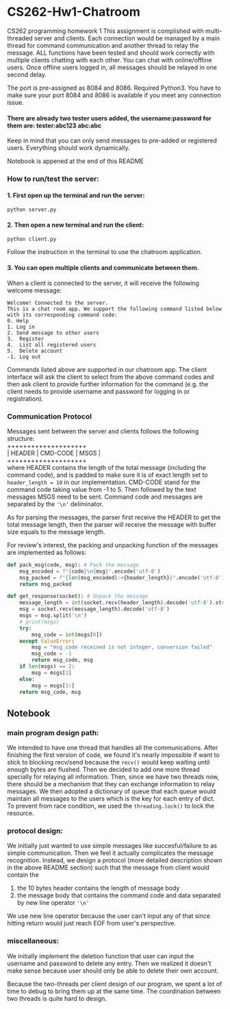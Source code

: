 # CS262-Hw1-Chatroom

CS262 programming homework 1
This assignment is complished with multi-threaded server and clients. Each connection would be managed by a main thread for command communication and another thread to relay the message. ALL functions have been tested and should work correctly with multiple clients chatting with each other. You can chat with online/offline users. Once offline users logged in, all messages should be relayed in one second delay. 

The port is pre-assigned as 8084 and 8086. 
Required Python3. You have to make sure your port 8084 and 8086 is available if you meet any connection issue.

#### There are already two tester users added, the username:password for them are: tester:abc123 abc:abc

Keep in mind that you can only send messages to pre-added or registered users. Everything should work dynamically.  

Notebook is appened at the end of this README

### How to run/test the server: 

  #### 1. First open up the terminal and run the server:
```
python server.py
```
  #### 2. Then open a new terminal and run the client:
  
 ```
 python client.py
 ```
 Follow the instruction in the terminal to use the chatroom application. 
 
  #### 3. You can open multiple clients and communicate between them.

When a client is connected to the server, it will receive the following welcome message:
```
Welcome! Connected to the server.
This is a chat room app. We support the following command listed below with its corresponding command code:
0. Help
1. Log in 
2. Send message to other users
3.  Register
4.  List all registered users
5.  Delete account
-1. Log out
```
Commands listed above are supported in our chatroom app. The client interface will ask the client to select from the above command codes and then ask client to provide further information for the command (e.g. the client needs to provide username and password for logging in or registration).

### Communication Protocol
Messages sent between the server and clients follows the following structure:  
++++++++++++++++++++  
| HEADER | CMD-CODE | MSGS |  
++++++++++++++++++++    
where HEADER contains the length of the total message (including the command code), and is padded to make sure it is of exact length set to `header_length = 10` in our implementation. CMD-CODE stand for the command code taking value from -1 to 5. Then followed by the text messages MSGS need to be sent. Command code and messages are separated by the `'\n'` deliminator. 

As for parsing the messages, the parser first receive the HEADER to get the total message length, then the parser will receive the message with buffer size equals to the message length.

For review's interest, the packing and unpacking function of the messages are implemented as follows:
```python
def pack_msg(code, msg): # Pack the message
    msg_encoded = f"{code}\n{msg}".encode('utf-8')
    msg_packed = f"{len(msg_encoded):<{header_length}}".encode('utf-8') + msg_encoded
    return msg_packed

def get_response(socket): # Unpack the message
    message_length = int(socket.recv(header_length).decode('utf-8').strip())
    msg = socket.recv(message_length).decode('utf-8')
    msgs = msg.split('\n')
    # print(msgs)
    try:
        msg_code = int(msgs[0])
    except ValueError:
        msg = "msg_code received is not integer, conversion failed"
        msg_code = -1
        return msg_code, msg
    if len(msgs) == 2:
        msg = msgs[1]
    else:
        msg = msgs[1:]
    return msg_code, msg
```



## Notebook
### main program design path:
We intended to have one thread that handles all the communications. After finishing the first
version of code, we found it's nearly impossible if want to stick to blocking recv/send because the `recv()` would 
keep waiting until enough bytes are flushed. Then we decided to add one more thread 
specially for relaying all information. 
Then, since we have two threads now, there should be a mechanism that they can exchange information 
to relay messages. We then adopted a dictionary of queue that each queue would maintain 
all messages to the users which is the key for each entry of dict. To prevent from race
condition, we used the `threading.lock()` to lock the resource.
### protocol design:
We initially just wanted to use simple messages like succesful/failure to as simple
communication. Then we feel it actually complicates the message recognition. Instead,
we design a protocol (more detailed description shown in the above README section) such that the message from client would contain the 
1. the 10 bytes header contains the length of message body
2. the message body that contains the command code and data separated by new line operator `'\n'` 

We use new line operator because the user can't input any of that since hitting return 
would just reach EOF from user's perspective.
### miscellaneous:
We initially implement the deletion function that user can input the username and 
password to delete any entry. Then we realized it doesn't make sense because user should only be
able to delete their own account.

Because the two-threads per client design of our program, we spent a lot of time 
to debug to bring them up at the same time. The coordination between two threads is 
quite hard to design. 

